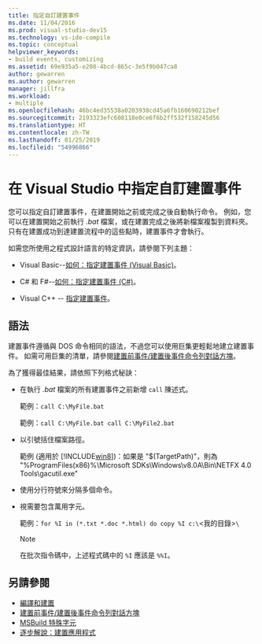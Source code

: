 ```yaml
---
title: 指定自訂建置事件
ms.date: 11/04/2016
ms.prod: visual-studio-dev15
ms.technology: vs-ide-compile
ms.topic: conceptual
helpviewer_keywords:
- build events, customizing
ms.assetid: 69e935a5-e208-4bcd-865c-3e5f9b047ca8
author: gewarren
ms.author: gewarren
manager: jillfra
ms.workload:
- multiple
ms.openlocfilehash: 46bc4ed35538a0203938cd45a6fb160690212bef
ms.sourcegitcommit: 2193323efc608118e0ce6f6b2ff532f158245d56
ms.translationtype: HT
ms.contentlocale: zh-TW
ms.lasthandoff: 01/25/2019
ms.locfileid: "54996866"
---
```

# <a name="specify-custom-build-events-in-visual-studio"></a>在 Visual Studio 中指定自訂建置事件

您可以指定自訂建置事件，在建置開始之前或完成之後自動執行命令。 例如，您可以在建置開始之前執行 *.bat* 檔案，或在建置完成之後將新檔案複製到資料夾。 只有在建置成功到達建置流程中的這些點時，建置事件才會執行。

 如需您所使用之程式設計語言的特定資訊，請參閱下列主題：

-   Visual Basic--[如何：指定建置事件 (Visual Basic)](../ide/how-to-specify-build-events-visual-basic.md)。

-   C# 和 F#--[如何：指定建置事件 (C#)](../ide/how-to-specify-build-events-csharp.md)。

-   Visual C++ -- [指定建置事件](/cpp/ide/specifying-build-events)。

## <a name="syntax"></a>語法

建置事件遵循與 DOS 命令相同的語法，不過您可以使用巨集更輕鬆地建立建置事件。 如需可用巨集的清單，請參閱[建置前事件/建置後事件命令列對話方塊](../ide/reference/pre-build-event-post-build-event-command-line-dialog-box.md)。

 為了獲得最佳結果，請依照下列格式秘訣：

- 在執行 *.bat* 檔案的所有建置事件之前新增 `call` 陳述式。

   範例：`call C:\MyFile.bat`

   範例：`call C:\MyFile.bat call C:\MyFile2.bat`

- 以引號括住檔案路徑。

   範例 (適用於 [!INCLUDE[win8](../debugger/includes/win8_md.md)])：如果是 "$(TargetPath)"，則為 "%ProgramFiles(x86)%\Microsoft SDKs\Windows\v8.0A\Bin\NETFX 4.0 Tools\gacutil.exe"

- 使用分行符號來分隔多個命令。

- 視需要包含萬用字元。

   範例：`for %I in (*.txt *.doc *.html) do copy %I c:\`<我的目錄>`\`

  > [!NOTE]
  >  在批次指令碼中，上述程式碼中的 `%I` 應該是 `%%I`。

## <a name="see-also"></a>另請參閱

- [編譯和建置](../ide/compiling-and-building-in-visual-studio.md)
- [建置前事件/建置後事件命令列對話方塊](../ide/reference/pre-build-event-post-build-event-command-line-dialog-box.md)
- [MSBuild 特殊字元](../msbuild/msbuild-special-characters.md)
- [逐步解說：建置應用程式](../ide/walkthrough-building-an-application.md)
